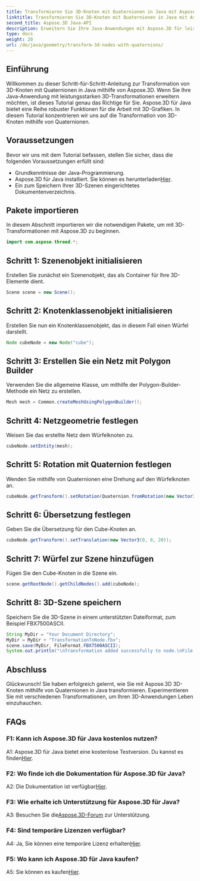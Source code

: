 ```yaml
---
title: Transformieren Sie 3D-Knoten mit Quaternionen in Java mit Aspose.3D
linktitle: Transformieren Sie 3D-Knoten mit Quaternionen in Java mit Aspose.3D
second_title: Aspose.3D Java-API
description: Erweitern Sie Ihre Java-Anwendungen mit Aspose.3D für leistungsstarke 3D-Transformationen. Erfahren Sie in dieser Schritt-für-Schritt-Anleitung, wie Sie Knoten mithilfe von Quaternionen transformieren.
type: docs
weight: 20
url: /de/java/geometry/transform-3d-nodes-with-quaternions/
---
```

## Einführung

Willkommen zu dieser Schritt-für-Schritt-Anleitung zur Transformation von 3D-Knoten mit Quaternionen in Java mithilfe von Aspose.3D. Wenn Sie Ihre Java-Anwendung mit leistungsstarken 3D-Transformationen erweitern möchten, ist dieses Tutorial genau das Richtige für Sie. Aspose.3D für Java bietet eine Reihe robuster Funktionen für die Arbeit mit 3D-Grafiken. In diesem Tutorial konzentrieren wir uns auf die Transformation von 3D-Knoten mithilfe von Quaternionen.

## Voraussetzungen

Bevor wir uns mit dem Tutorial befassen, stellen Sie sicher, dass die folgenden Voraussetzungen erfüllt sind:

- Grundkenntnisse der Java-Programmierung.
- Aspose.3D für Java installiert. Sie können es herunterladen[Hier](https://releases.aspose.com/3d/java/).
- Ein zum Speichern Ihrer 3D-Szenen eingerichtetes Dokumentenverzeichnis.

## Pakete importieren

In diesem Abschnitt importieren wir die notwendigen Pakete, um mit 3D-Transformationen mit Aspose.3D zu beginnen.

```java
import com.aspose.threed.*;
```

## Schritt 1: Szenenobjekt initialisieren

Erstellen Sie zunächst ein Szenenobjekt, das als Container für Ihre 3D-Elemente dient.

```java
Scene scene = new Scene();
```

## Schritt 2: Knotenklassenobjekt initialisieren

Erstellen Sie nun ein Knotenklassenobjekt, das in diesem Fall einen Würfel darstellt.

```java
Node cubeNode = new Node("cube");
```

## Schritt 3: Erstellen Sie ein Netz mit Polygon Builder

Verwenden Sie die allgemeine Klasse, um mithilfe der Polygon-Builder-Methode ein Netz zu erstellen.

```java
Mesh mesh = Common.createMeshUsingPolygonBuilder();
```

## Schritt 4: Netzgeometrie festlegen

Weisen Sie das erstellte Netz dem Würfelknoten zu.

```java
cubeNode.setEntity(mesh);
```

## Schritt 5: Rotation mit Quaternion festlegen

Wenden Sie mithilfe von Quaternionen eine Drehung auf den Würfelknoten an.

```java
cubeNode.getTransform().setRotation(Quaternion.fromRotation(new Vector3(0, 1, 0), new Vector3(0.3, 0.5, 0.1)));
```

## Schritt 6: Übersetzung festlegen

Geben Sie die Übersetzung für den Cube-Knoten an.

```java
cubeNode.getTransform().setTranslation(new Vector3(0, 0, 20));
```

## Schritt 7: Würfel zur Szene hinzufügen

Fügen Sie den Cube-Knoten in die Szene ein.

```java
scene.getRootNode().getChildNodes().add(cubeNode);
```

## Schritt 8: 3D-Szene speichern

Speichern Sie die 3D-Szene in einem unterstützten Dateiformat, zum Beispiel FBX7500ASCII.

```java
String MyDir = "Your Document Directory";
MyDir = MyDir + "TransformationToNode.fbx";
scene.save(MyDir, FileFormat.FBX7500ASCII);
System.out.println("\nTransformation added successfully to node.\nFile saved at " + MyDir);
```

## Abschluss

Glückwunsch! Sie haben erfolgreich gelernt, wie Sie mit Aspose.3D 3D-Knoten mithilfe von Quaternionen in Java transformieren. Experimentieren Sie mit verschiedenen Transformationen, um Ihren 3D-Anwendungen Leben einzuhauchen.

## FAQs

### F1: Kann ich Aspose.3D für Java kostenlos nutzen?

A1: Aspose.3D für Java bietet eine kostenlose Testversion. Du kannst es finden[Hier](https://releases.aspose.com/).

### F2: Wo finde ich die Dokumentation für Aspose.3D für Java?

 A2: Die Dokumentation ist verfügbar[Hier](https://reference.aspose.com/3d/java/).

### F3: Wie erhalte ich Unterstützung für Aspose.3D für Java?

 A3: Besuchen Sie die[Aspose.3D-Forum](https://forum.aspose.com/c/3d/18) zur Unterstützung.

### F4: Sind temporäre Lizenzen verfügbar?

 A4: Ja, Sie können eine temporäre Lizenz erhalten[Hier](https://purchase.aspose.com/temporary-license/).

### F5: Wo kann ich Aspose.3D für Java kaufen?

 A5: Sie können es kaufen[Hier](https://purchase.aspose.com/buy).